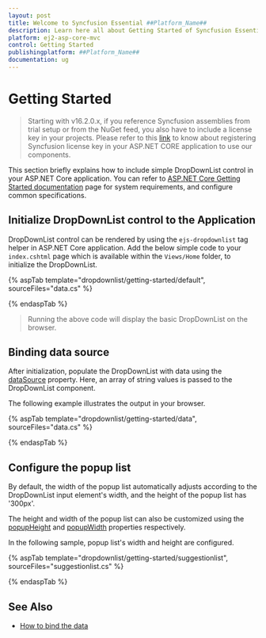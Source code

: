 ```yaml
---
layout: post
title: Welcome to Syncfusion Essential ##Platform_Name##
description: Learn here all about Getting Started of Syncfusion Essential ##Platform_Name## widgets based on HTML5 and jQuery.
platform: ej2-asp-core-mvc
control: Getting Started
publishingplatform: ##Platform_Name##
documentation: ug
---
```



# Getting Started

> Starting with v16.2.0.x, if you reference Syncfusion assemblies from trial setup or from the NuGet feed, you also have to include a license key in your projects. Please refer to this [link](https://help.syncfusion.com/common/essential-studio/licensing/license-key) to know about registering Syncfusion license key in your ASP.NET CORE application to use our components.

This section briefly explains how to include simple DropDownList control in your ASP.NET Core application. You can refer to [ASP.NET Core Getting Started documentation](../getting-started/) page for system requirements, and configure common specifications.

## Initialize DropDownList control to the Application

DropDownList control can be rendered by using the `ejs-dropdownlist` tag helper in ASP.NET Core application. Add the below simple code to your `index.cshtml` page which is available within the `Views/Home` folder, to initialize the DropDownList.

{% aspTab template="dropdownlist/getting-started/default", sourceFiles="data.cs" %}

{% endaspTab %}

> Running the above code will display the basic DropDownList on the browser.

## Binding data source

After initialization, populate the DropDownList with data using the [dataSource](https://help.syncfusion.com/cr/cref_files/aspnetcore-js2/Syncfusion.EJ2~Syncfusion.EJ2.DropDowns.DropDownList~DataSource.html) property.
Here, an array of string values is passed to the DropDownList component.

The following example illustrates the output in your browser.

{% aspTab template="dropdownlist/getting-started/data", sourceFiles="data.cs" %}

{% endaspTab %}

## Configure the popup list

By default, the width of the popup list automatically adjusts according to the DropDownList input element's width, and the height of the popup list has '300px'.

The height and width of the popup list can also be customized using the
[popupHeight](https://help.syncfusion.com/cr/cref_files/aspnetcore-js2/Syncfusion.EJ2~Syncfusion.EJ2.DropDowns.DropDownList~PopupHeight.html) and [popupWidth](https://help.syncfusion.com/cr/cref_files/aspnetcore-js2/Syncfusion.EJ2~Syncfusion.EJ2.DropDowns.DropDownList~PopupWidth.html) properties
respectively.

In the following sample, popup list's width and height are configured.

{% aspTab template="dropdownlist/getting-started/suggestionlist", sourceFiles="suggestionlist.cs" %}

{% endaspTab %}

## See Also

* [How to bind the data](./data-binding/)